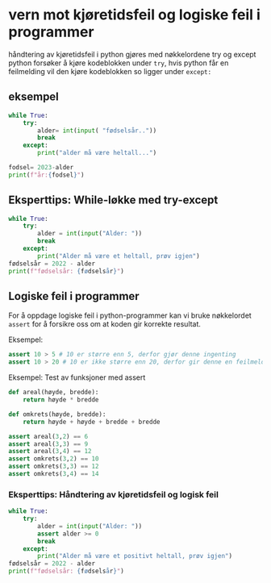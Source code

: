 # vern mot kjøretidsfeil og logiske feil i programmer

håndtering av kjøretidsfeil i python gjøres med nøkkelordene try og except
python forsøker å kjøre kodeblokken under `try`, hvis python får en feilmelding vil den kjøre kodeblokken so ligger under `except:`

## eksempel

```python
while True:
    try:
        alder= int(input( "fødselsår.."))
        break
    except:
        print("alder må være heltall...")

fodsel= 2023-alder
print(f"år:{fodsel}")

```

## Eksperttips: While-løkke med try-except

```python
while True:
    try:
        alder = int(input("Alder: "))
        break
    except:
        print("Alder må være et heltall, prøv igjen")
fødselsår = 2022 - alder
print(f"fødselsår: {fødselsår}")
```

## Logiske feil i programmer

For å oppdage logiske feil i python-programmer kan vi bruke nøkkelordet `assert` for å forsikre oss om at koden gir korrekte resultat.

Eksempel:

```python
assert 10 > 5 # 10 er større enn 5, derfor gjør denne ingenting
assert 10 > 20 # 10 er ikke større enn 20, derfor gir denne en feilmelding
```

Eksempel: Test av funksjoner med assert

```python
def areal(høyde, bredde):
    return høyde * bredde

def omkrets(høyde, bredde):
    return høyde + høyde + bredde + bredde

assert areal(3,2) == 6
assert areal(3,3) == 9
assert areal(3,4) == 12
assert omkrets(3,2) == 10
assert omkrets(3,3) == 12
assert omkrets(3,4) == 14
```

### Eksperttips: Håndtering av kjøretidsfeil og logisk feil

```python
while True:
    try:
        alder = int(input("Alder: "))
        assert alder >= 0
        break
    except:
        print("Alder må være et positivt heltall, prøv igjen")
fødselsår = 2022 - alder
print(f"fødselsår: {fødselsår}")